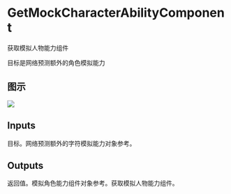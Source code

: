 # GetMockCharacterAbilityComponent

获取模拟人物能力组件

目标是网络预测额外的角色模拟能力

## 图示

![]($-20221218-17321354.png)

## Inputs

目标。网络预测额外的字符模拟能力对象参考。 

## Outputs

返回值。模拟角色能力组件对象参考。获取模拟人物能力组件。
